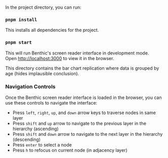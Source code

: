 In the project directory, you can run:

### `pnpm install`

This installs all dependencies for the project.

### `pnpm start`

This will run Benthic's screen reader interface in development mode. <br>
Open [http://localhost:3000](http://localhost:3000) to view it in the browser.

This directory contains the bar chart replication where data is grouped by age (hides implausible conclusion).

### Navigation Controls

Once the Benthic screen reader interface is loaded in the browser, you can use these controls to navigate the interface:

* Press `left`, `right`, `up`, and `down` arrow keys to traverse nodes in same layer
* Press `shift` and `up` arrow to navigate to the previous layer in the hierarchy (ascending)
* Press `shift` and `down` arrow to navigate to the next layer in the hierarchy (descending)
* Press `enter` to select a node
* Press `h` to refocus on current node (in adjacency layer)